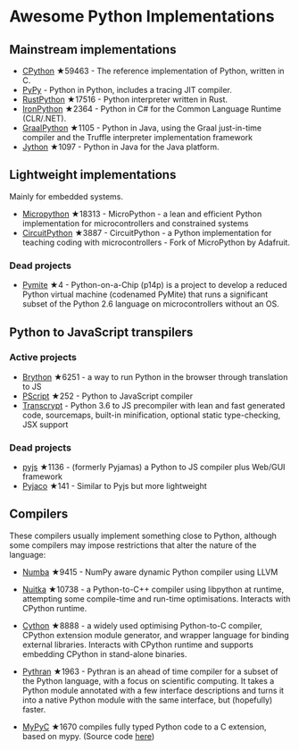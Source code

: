 # Awesome Python Implementations

## Mainstream implementations

- [CPython](https://github.com/python/cpython) ★59463 - The reference implementation of Python, written in C.
- [PyPy](https://foss.heptapod.net/pypy/pypy) - Python in Python, includes a tracing JIT compiler.
- [RustPython](https://github.com/RustPython/RustPython) ★17516 - Python interpreter written in Rust.
- [IronPython](https://github.com/IronLanguages/ironpython3) ★2364 - Python in C# for the Common Language Runtime (CLR/.NET).
- [GraalPython](https://github.com/oracle/graalpython) ★1105 - Python in Java, using the Graal just-in-time compiler and the Truffle interpreter implementation framework
- [Jython](https://github.com/jython/jython) ★1097 - Python in Java for the Java platform.

## Lightweight implementations

Mainly for embedded systems.

- [Micropython](https://github.com/micropython/micropython) ★18313 - MicroPython - a lean and efficient Python implementation for microcontrollers and constrained systems
- [CircuitPython](https://github.com/adafruit/circuitpython) ★3887 - CircuitPython - a Python implementation for teaching coding with microcontrollers - Fork of MicroPython by Adafruit.

### Dead projects

- [Pymite](https://github.com/giuseppebarba/pymite) ★4 - Python-on-a-Chip (p14p) is a project to develop a reduced Python virtual machine (codenamed PyMite) that runs a significant subset of the Python 2.6 language on microcontrollers without an OS.

## Python to JavaScript transpilers

### Active projects

- [Brython](https://github.com/brython-dev/brython) ★6251 - a way to run Python in the browser through translation to JS
- [PScript](https://github.com/flexxui/pscript) ★252 -  Python to JavaScript compiler
- [Transcrypt](http://www.transcrypt.org/) - Python 3.6 to JS precompiler with lean and fast generated code, sourcemaps, built-in minification, optional static type-checking, JSX support

### Dead projects

- [pyjs](https://github.com/pyjs/pyjs) ★1136 - (formerly Pyjamas) a Python to JS compiler plus Web/GUI framework
- [Pyjaco](https://github.com/chrivers/pyjaco) ★141 - Similar to Pyjs but more lightweight


## Compilers

These compilers usually implement something close to Python, although some compilers may impose restrictions that alter the nature of the language:

- [Numba](https://github.com/numba/numba) ★9415 - NumPy aware dynamic Python compiler using LLVM

- [Nuitka](https://github.com/Nuitka/Nuitka) ★10738 - a Python-to-C++ compiler using libpython at runtime, attempting some compile-time and run-time optimisations. Interacts with CPython runtime.

- [Cython](https://github.com/cython/cython) ★8888 - a widely used optimising Python-to-C compiler, CPython extension module generator, and wrapper language for binding external libraries. Interacts with CPython runtime and supports embedding CPython in stand-alone binaries.

- [Pythran](https://github.com/serge-sans-paille/pythran) ★1963 - Pythran is an ahead of time compiler for a subset of the Python language, with a focus on scientific computing. It takes a Python module annotated with a few interface descriptions and turns it into a native Python module with the same interface, but (hopefully) faster.

- [MyPyC](https://github.com/mypyc/mypyc) ★1670 compiles fully typed Python code to a C extension, based on mypy. (Source code [here](https://github.com/python/mypy/tree/master/mypyc))
